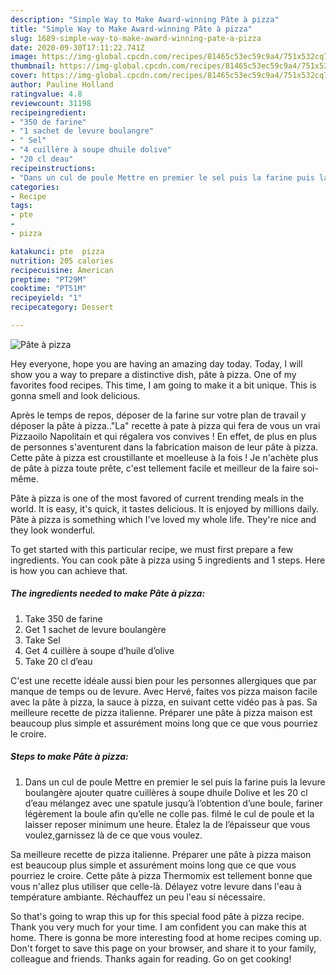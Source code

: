 ```yaml
---
description: "Simple Way to Make Award-winning Pâte à pizza"
title: "Simple Way to Make Award-winning Pâte à pizza"
slug: 1689-simple-way-to-make-award-winning-pate-a-pizza
date: 2020-09-30T17:11:22.741Z
image: https://img-global.cpcdn.com/recipes/81465c53ec59c9a4/751x532cq70/pate-a-pizza-photo-principale-de-la-recette.jpg
thumbnail: https://img-global.cpcdn.com/recipes/81465c53ec59c9a4/751x532cq70/pate-a-pizza-photo-principale-de-la-recette.jpg
cover: https://img-global.cpcdn.com/recipes/81465c53ec59c9a4/751x532cq70/pate-a-pizza-photo-principale-de-la-recette.jpg
author: Pauline Holland
ratingvalue: 4.8
reviewcount: 31198
recipeingredient:
- "350 de farine"
- "1 sachet de levure boulangre"
- " Sel"
- "4 cuillère à soupe dhuile dolive"
- "20 cl deau"
recipeinstructions:
- "Dans un cul de poule Mettre en premier le sel puis la farine puis la levure boulangère ajouter quatre cuillères à soupe dhuile Dolive et les 20 cl d’eau mélangez avec une spatule jusqu’à l’obtention d’une boule, fariner légèrement la boule afin qu’elle ne colle pas. filmé le cul de poule et la laisser reposer minimum une heure. Étalez la de l’épaisseur que vous voulez,garnissez là de ce que vous voulez."
categories:
- Recipe
tags:
- pte
- 
- pizza

katakunci: pte  pizza 
nutrition: 205 calories
recipecuisine: American
preptime: "PT29M"
cooktime: "PT51M"
recipeyield: "1"
recipecategory: Dessert

---
```



![Pâte à pizza](https://img-global.cpcdn.com/recipes/81465c53ec59c9a4/751x532cq70/pate-a-pizza-photo-principale-de-la-recette.jpg)

Hey everyone, hope you are having an amazing day today. Today, I will show you a way to prepare a distinctive dish, pâte à pizza. One of my favorites food recipes. This time, I am going to make it a bit unique. This is gonna smell and look delicious.

Après le temps de repos, déposer de la farine sur votre plan de travail y déposer la pâte à pizza..&#34;La&#34; recette à pate à pizza qui fera de vous un vrai Pizzaoilo Napolitain et qui régalera vos convives ! En effet, de plus en plus de personnes s&#39;aventurent dans la fabrication maison de leur pâte à pizza. Cette pâte à pizza est croustillante et moelleuse à la fois ! Je n&#39;achète plus de pâte à pizza toute prête, c&#39;est tellement facile et meilleur de la faire soi-même.

Pâte à pizza is one of the most favored of current trending meals in the world. It is easy, it's quick, it tastes delicious. It is enjoyed by millions daily. Pâte à pizza is something which I've loved my whole life. They're nice and they look wonderful.


To get started with this particular recipe, we must first prepare a few ingredients. You can cook pâte à pizza using 5 ingredients and 1 steps. Here is how you can achieve that.

<!--inarticleads1-->

##### The ingredients needed to make Pâte à pizza:

1. Take 350 de farine
1. Get 1 sachet de levure boulangère
1. Take  Sel
1. Get 4 cuillère à soupe d’huile d’olive
1. Take 20 cl d’eau


C&#39;est une recette idéale aussi bien pour les personnes allergiques que par manque de temps ou de levure. Avec Hervé, faites vos pizza maison facile avec la pâte à pizza, la sauce à pizza, en suivant cette vidéo pas à pas. Sa meilleure recette de pizza italienne. Préparer une pâte à pizza maison est beaucoup plus simple et assurément moins long que ce que vous pourriez le croire. 

<!--inarticleads2-->

##### Steps to make Pâte à pizza:

1. Dans un cul de poule Mettre en premier le sel puis la farine puis la levure boulangère ajouter quatre cuillères à soupe dhuile Dolive et les 20 cl d’eau mélangez avec une spatule jusqu’à l’obtention d’une boule, fariner légèrement la boule afin qu’elle ne colle pas. filmé le cul de poule et la laisser reposer minimum une heure. Étalez la de l’épaisseur que vous voulez,garnissez là de ce que vous voulez.


Sa meilleure recette de pizza italienne. Préparer une pâte à pizza maison est beaucoup plus simple et assurément moins long que ce que vous pourriez le croire. Cette pâte à pizza Thermomix est tellement bonne que vous n&#39;allez plus utiliser que celle-là. Délayez votre levure dans l&#39;eau à température ambiante. Réchauffez un peu l&#39;eau si nécessaire. 

So that's going to wrap this up for this special food pâte à pizza recipe. Thank you very much for your time. I am confident you can make this at home. There is gonna be more interesting food at home recipes coming up. Don't forget to save this page on your browser, and share it to your family, colleague and friends. Thanks again for reading. Go on get cooking!
